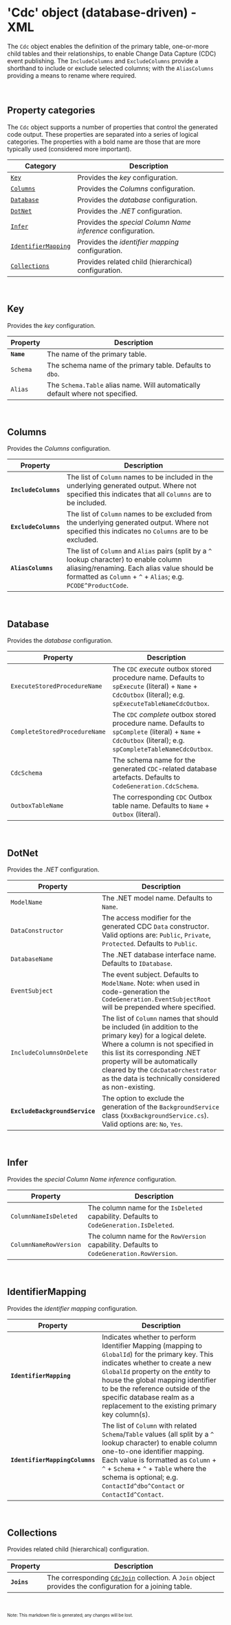 # 'Cdc' object (database-driven) - XML

The `Cdc` object enables the definition of the primary table, one-or-more child tables and their relationships, to enable Change Data Capture (CDC) event publishing. The `IncludeColumns` and `ExcludeColumns` provide a shorthand to include or exclude selected columns; with the `AliasColumns` providing a means to rename where required.

<br/>

## Property categories
The `Cdc` object supports a number of properties that control the generated code output. These properties are separated into a series of logical categories. The properties with a bold name are those that are more typically used (considered more important).

Category | Description
-|-
[`Key`](#Key) | Provides the _key_ configuration.
[`Columns`](#Columns) | Provides the _Columns_ configuration.
[`Database`](#Database) | Provides the _database_ configuration.
[`DotNet`](#DotNet) | Provides the _.NET_ configuration.
[`Infer`](#Infer) | Provides the _special Column Name inference_ configuration.
[`IdentifierMapping`](#IdentifierMapping) | Provides the _identifier mapping_ configuration.
[`Collections`](#Collections) | Provides related child (hierarchical) configuration.

<br/>

## Key
Provides the _key_ configuration.

Property | Description
-|-
**`Name`** | The name of the primary table.
`Schema` | The schema name of the primary table. Defaults to `dbo`.
`Alias` | The `Schema.Table` alias name. Will automatically default where not specified.

<br/>

## Columns
Provides the _Columns_ configuration.

Property | Description
-|-
**`IncludeColumns`** | The list of `Column` names to be included in the underlying generated output. Where not specified this indicates that all `Columns` are to be included.
**`ExcludeColumns`** | The list of `Column` names to be excluded from the underlying generated output. Where not specified this indicates no `Columns` are to be excluded.
**`AliasColumns`** | The list of `Column` and `Alias` pairs (split by a `^` lookup character) to enable column aliasing/renaming. Each alias value should be formatted as `Column` + `^` + `Alias`; e.g. `PCODE^ProductCode`.

<br/>

## Database
Provides the _database_ configuration.

Property | Description
-|-
`ExecuteStoredProcedureName` | The `CDC` _execute_ outbox stored procedure name. Defaults to `spExecute` (literal) + `Name` + `CdcOutbox` (literal); e.g. `spExecuteTableNameCdcOutbox`.
`CompleteStoredProcedureName` | The `CDC` _complete_ outbox stored procedure name. Defaults to `spComplete` (literal) + `Name` + `CdcOutbox` (literal); e.g. `spCompleteTableNameCdcOutbox`.
`CdcSchema` | The schema name for the generated `CDC`-related database artefacts. Defaults to `CodeGeneration.CdcSchema`.
`OutboxTableName` | The corresponding `CDC` Outbox table name. Defaults to `Name` + `Outbox` (literal).

<br/>

## DotNet
Provides the _.NET_ configuration.

Property | Description
-|-
`ModelName` | The .NET model name. Defaults to `Name`.
`DataConstructor` | The access modifier for the generated CDC `Data` constructor. Valid options are: `Public`, `Private`, `Protected`. Defaults to `Public`.
`DatabaseName` | The .NET database interface name. Defaults to `IDatabase`.
`EventSubject` | The event subject. Defaults to `ModelName`. Note: when used in code-generation the `CodeGeneration.EventSubjectRoot` will be prepended where specified.
`IncludeColumnsOnDelete` | The list of `Column` names that should be included (in addition to the primary key) for a logical delete. Where a column is not specified in this list its corresponding .NET property will be automatically cleared by the `CdcDataOrchestrator` as the data is technically considered as non-existing.
**`ExcludeBackgroundService`** | The option to exclude the generation of the `BackgroundService` class (`XxxBackgroundService.cs`). Valid options are: `No`, `Yes`.

<br/>

## Infer
Provides the _special Column Name inference_ configuration.

Property | Description
-|-
`ColumnNameIsDeleted` | The column name for the `IsDeleted` capability. Defaults to `CodeGeneration.IsDeleted`.
`ColumnNameRowVersion` | The column name for the `RowVersion` capability. Defaults to `CodeGeneration.RowVersion`.

<br/>

## IdentifierMapping
Provides the _identifier mapping_ configuration.

Property | Description
-|-
**`IdentifierMapping`** | Indicates whether to perform Identifier Mapping (mapping to `GlobalId`) for the primary key. This indicates whether to create a new `GlobalId` property on the _entity_ to house the global mapping identifier to be the reference outside of the specific database realm as a replacement to the existing primary key column(s).
**`IdentifierMappingColumns`** | The list of `Column` with related `Schema`/`Table` values (all split by a `^` lookup character) to enable column one-to-one identifier mapping. Each value is formatted as `Column` + `^` + `Schema` + `^` + `Table` where the schema is optional; e.g. `ContactId^dbo^Contact` or `ContactId^Contact`.

<br/>

## Collections
Provides related child (hierarchical) configuration.

Property | Description
-|-
**`Joins`** | The corresponding [`CdcJoin`](Database-CdcJoin-Config-Xml.md) collection. A `Join` object provides the configuration for a joining table.

<br/>

<sub><sup>Note: This markdown file is generated; any changes will be lost.</sup></sub>
